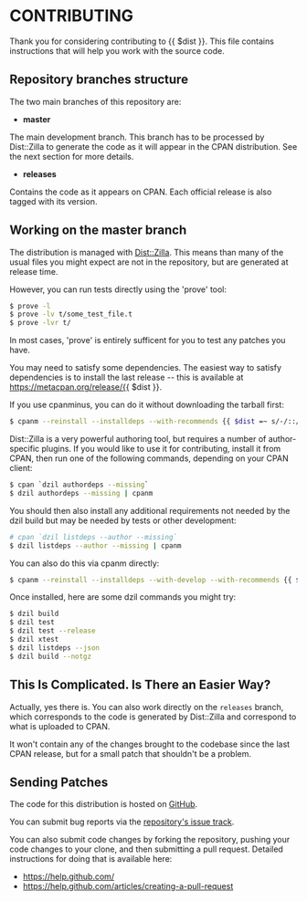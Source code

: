 # CONTRIBUTING

Thank you for considering contributing to {{ $dist }}. 
This file contains instructions that will help you work with 
the source code.

## Repository branches structure

The two main branches of this repository are:

* **master**

The main development branch. This branch has to
be processed by Dist::Zilla to generate the
code as it will appear in the CPAN distribution. See the
next section for more details.

* **releases**

Contains the code as it appears on CPAN. Each official 
release is also tagged with its version.

## Working on the master branch

The distribution is managed with [Dist::Zilla][distzilla].
This means than many of the usual files you might expect 
are not in the repository, but are generated at release time.

However, you can run tests directly using the 'prove' tool:

``` bash
$ prove -l
$ prove -lv t/some_test_file.t
$ prove -lvr t/
```

In most cases, 'prove' is entirely sufficent for you to test any
patches you have.

You may need to satisfy some dependencies. The easiest way to satisfy
dependencies is to install the last release -- this is available at
https://metacpan.org/release/{{ $dist }}.

If you use cpanminus, you can do it without downloading the tarball first:

``` bash
$ cpanm --reinstall --installdeps --with-recommends {{ $dist =~ s/-/::/gr }}
```

Dist::Zilla is a very powerful authoring tool, but requires a number of
author-specific plugins. If you would like to use it for contributing,
install it from CPAN, then run one of the following commands, depending on
your CPAN client:

``` bash
$ cpan `dzil authordeps --missing`
$ dzil authordeps --missing | cpanm
```

You should then also install any additional requirements not needed by the
dzil build but may be needed by tests or other development:

``` bash
# cpan `dzil listdeps --author --missing`
$ dzil listdeps --author --missing | cpanm
```

You can also do this via cpanm directly:

``` bash
$ cpanm --reinstall --installdeps --with-develop --with-recommends {{ $dist =~ s/-/::/gr }}
```

Once installed, here are some dzil commands you might try:

``` bash
$ dzil build
$ dzil test
$ dzil test --release
$ dzil xtest
$ dzil listdeps --json
$ dzil build --notgz
```


## This Is Complicated. Is There an Easier Way?

Actually, yes there is. You can also work directly on the `releases` branch,
which corresponds to the code is generated by Dist::Zilla and
correspond to what is uploaded to CPAN.

It won't contain any of the changes brought to the codebase since the last
CPAN release, but for a small patch that shouldn't be a problem. 

## Sending Patches

The code for this distribution is hosted on [GitHub][repository].

You can submit bug reports via the [repository's issue track][bugtracker]. 

You can also submit code changes by forking the repository, pushing your code
changes to your clone, and then submitting a pull request. Detailed
instructions for doing that is available here:

* https://help.github.com/
* https://help.github.com/articles/creating-a-pull-request

[distzilla]:  http://dzil.org/.
[repository]: https://github.com/pythian/DBD-Oracle/
[bugtracker]: https://github.com/pythian/DBD-Oracle/issues

